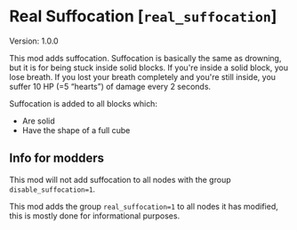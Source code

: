# Real Suffocation [`real_suffocation`]
Version: 1.0.0

This mod adds suffocation. Suffocation is basically the same as drowning, but it
is for being stuck inside solid blocks. If you're inside a solid block, you lose
breath. If you lost your breath completely and you're still inside, you suffer
10 HP (=5 “hearts”) of damage every 2 seconds.

Suffocation is added to all blocks which:

* Are solid
* Have the shape of a full cube


## Info for modders
This mod will not add suffocation to all nodes with the group
`disable_suffocation=1`.

This mod adds the group `real_suffocation=1` to all nodes it has modified,
this is mostly done for informational purposes.
